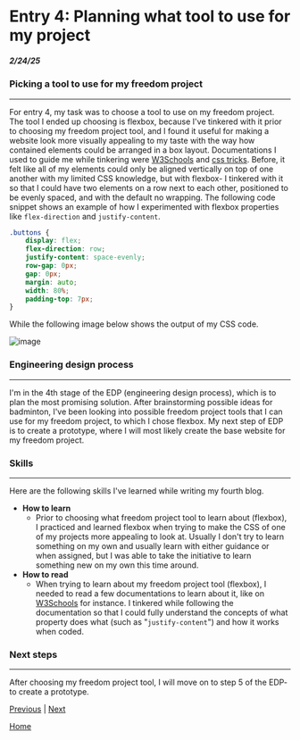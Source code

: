 # Entry 4: Planning what tool to use for my project
##### 2/24/25

### Picking a tool to use for my freedom project

---

For entry 4, my task was to choose a tool to use on my freedom project. The tool I ended up choosing is flexbox, because I've tinkered with it prior to choosing my freedom project tool, and I found it useful for making a website look more visually appealing to my taste with the way how contained elements could be arranged in a box layout. Documentations I used to guide me while tinkering were [W3Schools](https://www.w3schools.com/css/css3_flexbox.asp) and [css tricks](https://css-tricks.com/snippets/css/a-guide-to-flexbox/). Before, it felt like all of my elements could only be aligned vertically on top of one another with my limited CSS knowledge, but with flexbox- I tinkered with it so that I could have two elements on a row next to each other, positioned to be evenly spaced, and with the default no wrapping. The following code snippet shows an example of how I experimented with flexbox properties like `flex-direction` and `justify-content`.

```CSS
.buttons {
    display: flex;
    flex-direction: row;
    justify-content: space-evenly;
    row-gap: 0px;
    gap: 0px;
    margin: auto;
    width: 80%;
    padding-top: 7px;
}
```

While the following image below shows the output of my CSS code.

![image](https://github.com/user-attachments/assets/b6967eeb-a1af-43c2-8db9-45332b78d134)

### Engineering design process

---

I'm in the 4th stage of the EDP (engineering design process), which is to plan the most promising solution. After brainstorming possible ideas for badminton, I've been looking into possible freedom project tools that I can use for my freedom project, to which I chose flexbox. My next step of EDP is to create a prototype, where I will most likely create the base website for my freedom project.

### Skills

---

Here are the following skills I've learned while writing my fourth blog.

- **How to learn**
    - Prior to choosing what freedom project tool to learn about (flexbox), I practiced and learned flexbox when trying to make the CSS of one of my projects more appealing to look at. Usually I don't try to learn something on my own and usually learn with either guidance or when assigned, but I was able to take the initiative to learn something new on my own this time around.
- **How to read**
    - When trying to learn about my freedom project tool (flexbox), I needed to read a few documentations to learn about it, like on [W3Schools](https://www.w3schools.com/) for instance. I tinkered while following the documentation so that I could fully understand the concepts of what property does what (such as "`justify-content`") and how it works when coded.

### Next steps

---

After choosing my freedom project tool, I will move on to step 5 of the EDP- to create a prototype.

[Previous](entry03.md) | [Next](entry05.md)

[Home](../README.md)
